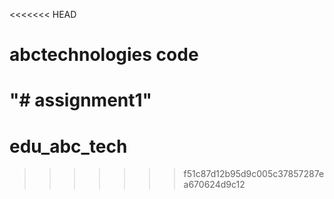 <<<<<<< HEAD
# abctechnologies code
"# assignment1" 
=======
# edu_abc_tech
>>>>>>> f51c87d12b95d9c005c37857287ea670624d9c12
